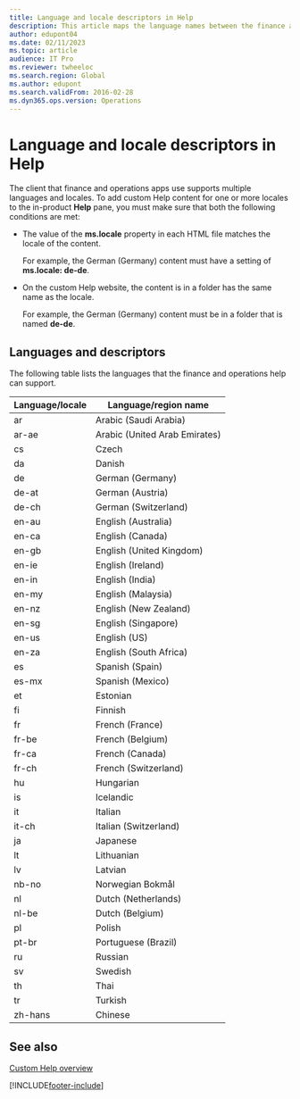 ```yaml
---
title: Language and locale descriptors in Help
description: This article maps the language names between the finance and operations client and the GitHub repos that contain translated Microsoft Help content.
author: edupont04
ms.date: 02/11/2023
ms.topic: article
audience: IT Pro
ms.reviewer: twheeloc
ms.search.region: Global
ms.author: edupont
ms.search.validFrom: 2016-02-28
ms.dyn365.ops.version: Operations
---
```


# Language and locale descriptors in Help

The client that finance and operations apps use supports multiple languages and locales. To add custom Help content for one or more locales to the in-product **Help** pane, you must make sure that both the following conditions are met:

- The value of the **ms.locale** property in each HTML file matches the locale of the content.

    For example, the German (Germany) content must have a setting of **ms.locale: de-de**.

- On the custom Help website, the content is in a folder has the same name as the locale.

    For example, the German (Germany) content must be in a folder that is named **de-de**.

## Languages and descriptors

The following table lists the languages that the finance and operations help can support.

| Language/locale  | Language/region name |
|-------------------------------|----------------------|
| ar | Arabic (Saudi Arabia) | 
| ar-ae | Arabic (United Arab Emirates) |
| cs | Czech | 
| da | Danish | 
| de | German (Germany) |
| de-at | German (Austria) |
| de-ch | German (Switzerland) |
| en-au | English (Australia) |
| en-ca | English (Canada) | 
| en-gb | English (United Kingdom) |
| en-ie | English (Ireland) |
| en-in | English (India) |
| en-my | English (Malaysia) |
| en-nz | English (New Zealand) |
| en-sg | English (Singapore) |
| en-us | English (US) |
| en-za | English (South Africa) |
| es | Spanish (Spain) |
| es-mx | Spanish (Mexico) |
| et | Estonian |
| fi | Finnish |
| fr | French (France) |
| fr-be | French (Belgium) |
| fr-ca | French (Canada) |
| fr-ch | French (Switzerland) |
| hu | Hungarian |
| is | Icelandic |
| it | Italian |
| it-ch | Italian (Switzerland) |
| ja | Japanese |
| lt | Lithuanian |
| lv | Latvian |
| nb-no | Norwegian Bokmål |
| nl | Dutch (Netherlands) |
| nl-be | Dutch (Belgium) |
| pl | Polish |
| pt-br | Portuguese (Brazil) |
| ru | Russian |
| sv | Swedish |
| th | Thai |
| tr | Turkish |
| zh-hans | Chinese |

## See also

[Custom Help overview](custom-help-overview.md)  

[!INCLUDE[footer-include](../../../includes/footer-banner.md)]
